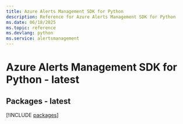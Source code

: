 ```yaml
---
title: Azure Alerts Management SDK for Python
description: Reference for Azure Alerts Management SDK for Python
ms.date: 06/18/2025
ms.topic: reference
ms.devlang: python
ms.service: alertsmanagement
---
```

# Azure Alerts Management SDK for Python - latest
## Packages - latest
[!INCLUDE [packages](alerts-management-index.md)]